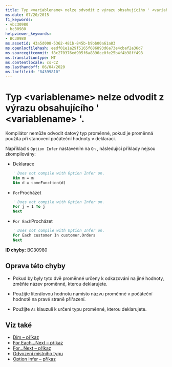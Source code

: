 ```yaml
---
title: Typ <variablename> nelze odvodit z výrazu obsahujícího ' <variablename> '.
ms.date: 07/20/2015
f1_keywords:
- vbc30980
- bc30980
helpviewer_keywords:
- BC30980
ms.assetid: 43a5d008-5362-481b-845b-b9bb00a61a83
ms.openlocfilehash: eedf01e1a29f5165f686893d6a73e4cbaf2a36d7
ms.sourcegitcommit: f8c270376ed905f6a8896ce0fe25b4f4b38ff498
ms.translationtype: MT
ms.contentlocale: cs-CZ
ms.lasthandoff: 06/04/2020
ms.locfileid: "84399810"
---
```

# <a name="type-of-variablename-cannot-be-inferred-from-an-expression-containing-variablename"></a>Typ \<variablename> nelze odvodit z výrazu obsahujícího ' \<variablename> '.
Kompilátor nemůže odvodit datový typ proměnné, pokud je proměnná použita při stanovení počáteční hodnoty v deklaraci.  
  
 Například s `Option Infer` nastavením na `On` , následující příklady nejsou zkompilovány:  
  
- Deklarace  
  
    ```vb  
    ' Does not compile with Option Infer on.  
    Dim m = m  
    Dim d = someFunction(d)  
    ```  
  
- `For`Procházet  
  
    ```vb  
    ' Does not compile with Option Infer on.  
    For j = 1 To j  
    Next  
    ```  
  
- `For Each`Procházet  
  
    ```vb  
    ' Does not compile with Option Infer on.  
    For Each customer In customer.Orders  
    Next  
    ```  
  
 **ID chyby:** BC30980  
  
## <a name="to-correct-this-error"></a>Oprava této chyby  
  
- Pokud by byly tyto dvě proměnné určeny k odkazování na jiné hodnoty, změňte název proměnné, kterou deklarujete.  
  
- Použijte literálovou hodnotu namísto názvu proměnné v počáteční hodnotě na pravé straně přiřazení.  
  
- Použijte `As` klauzuli k určení typu proměnné, kterou deklarujete.  
  
## <a name="see-also"></a>Viz také

- [Dim – příkaz](../language-reference/statements/dim-statement.md)
- [For Each...Next – příkaz](../language-reference/statements/for-each-next-statement.md)
- [For...Next – příkaz](../language-reference/statements/for-next-statement.md)
- [Odvození místního typu](../programming-guide/language-features/variables/local-type-inference.md)
- [Option Infer – příkaz](../language-reference/statements/option-infer-statement.md)
